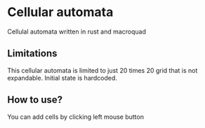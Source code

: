 # Cellular automata
Cellulal automata written in rust and macroquad
## Limitations
This cellular automata is limited to just 20 times 20 grid that is not expandable.
Initial state is hardcoded.
## How to use?
You can add cells by clicking left mouse button
